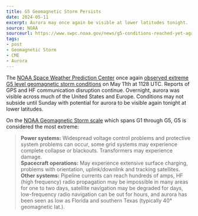 ```yaml
---
title: G5 Geomagnetic Storm Persists
date: 2024-05-11
excerpt: Aurora may once again be visible at lower latitudes tonight.
source: NOAA
sourceurl: https://www.swpc.noaa.gov/news/g5-conditions-reached-yet-again
tags:
- post
- Geomagnetic Storm
- CME
- Aurora
---
```

The [NOAA Space Weather Prediction Center](https://www.swpc.noaa.gov/) once again [observed extreme G5 level geomagnetic storm conditions](https://www.swpc.noaa.gov/news/g5-conditions-reached-yet-again) on May 11th at 1128 UTC. Reports of GPS and HF communication disruption continue. Overnight, aurora was visible across much of the United States and Europe. Conditions may not subside until Sunday with potential for aurora to be visible again tonight at lower latitudes.

On the [NOAA Geomagnetic Storm scale](https://www.swpc.noaa.gov/noaa-scales-explanation) which spans G1 through G5, G5 is considered the most extreme:

> **Power systems:** Widespread voltage control problems and protective system problems can occur, some grid systems may experience complete collapse or blackouts. Transformers may experience damage.   
**Spacecraft operations:** May experience extensive surface charging, problems with orientation, uplink/downlink and tracking satellites.   
**Other systems:** Pipeline currents can reach hundreds of amps, HF (high frequency) radio propagation may be impossible in many areas for one to two days, satellite navigation may be degraded for days, low-frequency radio navigation can be out for hours, and aurora has been seen as low as Florida and southern Texas (typically 40° geomagnetic lat.).